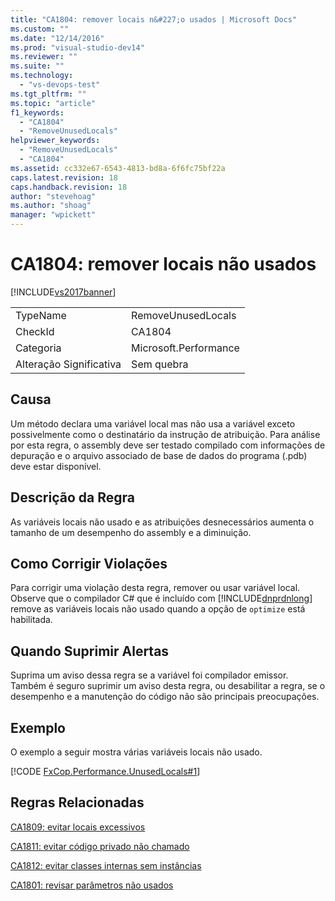 ```yaml
---
title: "CA1804: remover locais n&#227;o usados | Microsoft Docs"
ms.custom: ""
ms.date: "12/14/2016"
ms.prod: "visual-studio-dev14"
ms.reviewer: ""
ms.suite: ""
ms.technology: 
  - "vs-devops-test"
ms.tgt_pltfrm: ""
ms.topic: "article"
f1_keywords: 
  - "CA1804"
  - "RemoveUnusedLocals"
helpviewer_keywords: 
  - "RemoveUnusedLocals"
  - "CA1804"
ms.assetid: cc332e67-6543-4813-bd8a-6f6fc75bf22a
caps.latest.revision: 18
caps.handback.revision: 18
author: "stevehoag"
ms.author: "shoag"
manager: "wpickett"
---
```

# CA1804: remover locais n&#227;o usados
[!INCLUDE[vs2017banner](../code-quality/includes/vs2017banner.md)]

|||  
|-|-|  
|TypeName|RemoveUnusedLocals|  
|CheckId|CA1804|  
|Categoria|Microsoft.Performance|  
|Alteração Significativa|Sem quebra|  
  
## Causa  
 Um método declara uma variável local mas não usa a variável exceto possivelmente como o destinatário da instrução de atribuição.  Para análise por esta regra, o assembly deve ser testado compilado com informações de depuração e o arquivo associado de base de dados do programa \(.pdb\) deve estar disponível.  
  
## Descrição da Regra  
 As variáveis locais não usado e as atribuições desnecessários aumenta o tamanho de um desempenho do assembly e a diminuição.  
  
## Como Corrigir Violações  
 Para corrigir uma violação desta regra, remover ou usar variável local.  Observe que o compilador C\# que é incluído com [!INCLUDE[dnprdnlong](../code-quality/includes/dnprdnlong_md.md)] remove as variáveis locais não usado quando a opção de `optimize` está habilitada.  
  
## Quando Suprimir Alertas  
 Suprima um aviso dessa regra se a variável foi compilador emissor.  Também é seguro suprimir um aviso desta regra, ou desabilitar a regra, se o desempenho e a manutenção do código não são principais preocupações.  
  
## Exemplo  
 O exemplo a seguir mostra várias variáveis locais não usado.  
  
 [!CODE [FxCop.Performance.UnusedLocals#1](../CodeSnippet/VS_Snippets_CodeAnalysis/FxCop.Performance.UnusedLocals#1)]  
  
## Regras Relacionadas  
 [CA1809: evitar locais excessivos](../code-quality/ca1809-avoid-excessive-locals.md)  
  
 [CA1811: evitar código privado não chamado](../code-quality/ca1811-avoid-uncalled-private-code.md)  
  
 [CA1812: evitar classes internas sem instâncias](../Topic/CA1812:%20Avoid%20uninstantiated%20internal%20classes.md)  
  
 [CA1801: revisar parâmetros não usados](../Topic/CA1801:%20Review%20unused%20parameters.md)